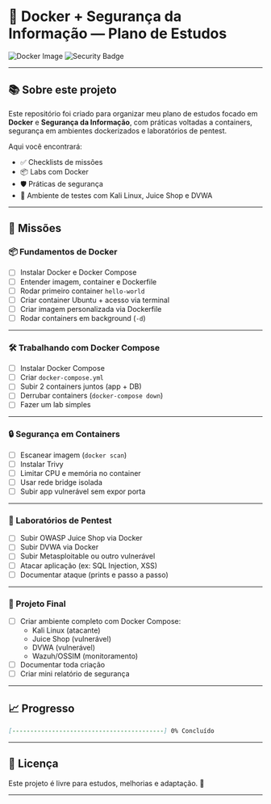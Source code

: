 # 🐳 Docker + Segurança da Informação — **Plano de Estudos**

![Docker Image](https://img.shields.io/badge/Docker-Learning-blue?logo=docker)
![Security Badge](https://img.shields.io/badge/Security-Focused-critical?logo=cybersecurity)

---

## 📚 Sobre este projeto

Este repositório foi criado para organizar meu plano de estudos focado em **Docker** e **Segurança da Informação**, com práticas voltadas a containers, segurança em ambientes dockerizados e laboratórios de pentest.

Aqui você encontrará:
- ✅ Checklists de missões
- 📦 Labs com Docker
- 🛡️ Práticas de segurança
- 🐧 Ambiente de testes com Kali Linux, Juice Shop e DVWA

---

## 🎯 Missões

### 📦 Fundamentos de Docker
- [ ] Instalar Docker e Docker Compose
- [ ] Entender imagem, container e Dockerfile
- [ ] Rodar primeiro container `hello-world`
- [ ] Criar container Ubuntu + acesso via terminal
- [ ] Criar imagem personalizada via Dockerfile
- [ ] Rodar containers em background (`-d`)

---

### 🛠️ Trabalhando com Docker Compose
- [ ] Instalar Docker Compose
- [ ] Criar `docker-compose.yml`
- [ ] Subir 2 containers juntos (app + DB)
- [ ] Derrubar containers (`docker-compose down`)
- [ ] Fazer um lab simples

---

### 🔒 Segurança em Containers
- [ ] Escanear imagem (`docker scan`)
- [ ] Instalar Trivy
- [ ] Limitar CPU e memória no container
- [ ] Usar rede bridge isolada
- [ ] Subir app vulnerável sem expor porta

---

### 🧪 Laboratórios de Pentest
- [ ] Subir OWASP Juice Shop via Docker
- [ ] Subir DVWA via Docker
- [ ] Subir Metasploitable ou outro vulnerável
- [ ] Atacar aplicação (ex: SQL Injection, XSS)
- [ ] Documentar ataque (prints e passo a passo)

---

### 🚀 Projeto Final
- [ ] Criar ambiente completo com Docker Compose:
    - Kali Linux (atacante)
    - Juice Shop (vulnerável)
    - DVWA (vulnerável)
    - Wazuh/OSSIM (monitoramento)
- [ ] Documentar toda criação
- [ ] Criar mini relatório de segurança

---

## 📈 Progresso
```markdown
[------------------------------------------] 0% Concluído
```

---

## 📜 Licença
Este projeto é livre para estudos, melhorias e adaptação. 🚀

---


